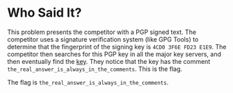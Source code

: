 # Who Said It?

This problem presents the competitor with a PGP signed text. The competitor uses a signature verification system (like GPG Tools) to determine that the fingerprint of the signing key is `4CD0 3F6E FD23 E1E9`. The competitor then searches for this PGP key in all the major key servers, and then eventually find the [key](https://pgp.surfnet.nl/pks/lookup?op=vindex&fingerprint=on&search=0xA0A07E95911CDA5F). They notice that the key has the comment `the_real_answer_is_always_in_the_comments`. This is the flag.

The flag is `the_real_answer_is_always_in_the_comments`.

